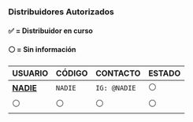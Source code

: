 ### Distribuidores Autorizados

#### ✅ = Distribuidor en curso
#### ⚪ = Sin información

| USUARIO                     | CÓDIGO                      | CONTACTO            | ESTADO |
|-----------------------------|-----------------------------|----------------------|--------|
| [**NADIE**](https://github.com/NADIE) | `NADIE` | `IG: @NADIE` | ⚪     |
| ⚪                           | ⚪                           | ⚪                    | ⚪      |
